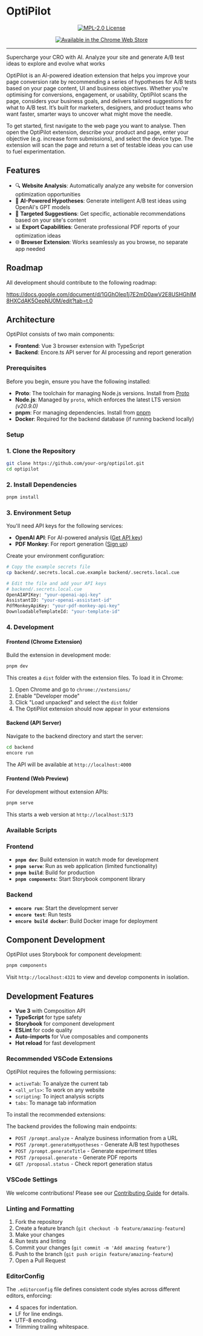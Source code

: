 # OptiPilot

<div align="center">
 
  <p><a href="https://opensource.org/licenses/MPL-2.0">
      <img alt="MPL-2.0 License" src="https://img.shields.io/badge/License-MPL%202.0-brightgreen.svg" />
  </a></p>
  
  <p><a href="https://chromewebstore.google.com/detail/optipilot/dmlphobmkbabbhpeflkgoljkojgioiai"><img src="https://developer.chrome.com/static/docs/webstore/branding/image/tbyBjqi7Zu733AAKA5n4.png" alt="Available in the Chrome Web Store" /></a></p>

</div>

---

Supercharge your CRO with AI. Analyze your site and generate A/B test ideas to explore and evolve what works

OptiPilot is an Al-powered ideation extension that helps you improve your page conversion rate by recommending a series of hypotheses for A/B tests based on your page content, UI and business objectives. Whether you’re optimising for conversions, engagement, or usability, OptiPilot scans the page, considers your business goals, and delivers tailored suggestions for what to A/B test. It’s built for marketers, designers, and product teams who want faster, smarter ways to uncover what might move the needle.

To get started, first navigate to the web page you want to analyse. Then open the OptiPilot extension, describe your product and page, enter your objective (e.g. increase form submissions), and select the device type. The extension will scan the page and return a set of testable ideas you can use to fuel experimentation.

## Features

- 🔍 **Website Analysis**: Automatically analyze any website for conversion optimization opportunities
- 🤖 **AI-Powered Hypotheses**: Generate intelligent A/B test ideas using OpenAI's GPT models
- 🎯 **Targeted Suggestions**: Get specific, actionable recommendations based on your site's content
- 📊 **Export Capabilities**: Generate professional PDF reports of your optimization ideas
- 🌐 **Browser Extension**: Works seamlessly as you browse, no separate app needed

## Roadmap

All development should contribute to the following roadmap:

https://docs.google.com/document/d/1GGhOlep1j7E2mD0awV2E8USHGhIM8HXCdAK5OepNU0M/edit?tab=t.0

## Architecture

OptiPilot consists of two main components:

- **Frontend**: Vue 3 browser extension with TypeScript
- **Backend**: Encore.ts API server for AI processing and report generation

### Prerequisites

Before you begin, ensure you have the following installed:

- **Proto**: The toolchain for managing Node.js versions. Install from [Proto](https://moonrepo.dev/docs/proto/install)
- **Node.js**: Managed by `proto`, which enforces the latest LTS version *(v20.9.0)*
- **pnpm**: For managing dependencies. Install from [pnpm](https://pnpm.io/installation)
- **Docker**: Required for the backend database (if running backend locally)

### Setup

### 1. Clone the Repository

```bash
git clone https://github.com/your-org/optipilot.git
cd optipilot
```

### 2. Install Dependencies

```bash
pnpm install
```

### 3. Environment Setup

You'll need API keys for the following services:

- **OpenAI API**: For AI-powered analysis ([Get API key](https://platform.openai.com/api-keys))
- **PDF Monkey**: For report generation ([Sign up](https://www.pdfmonkey.io/))

Create your environment configuration:

```bash
# Copy the example secrets file
cp backend/.secrets.local.cue.example backend/.secrets.local.cue

# Edit the file and add your API keys
# backend/.secrets.local.cue
OpenAIAPIKey: "your-openai-api-key"
AssistantID: "your-openai-assistant-id"
PdfMonkeyApiKey: "your-pdf-monkey-api-key"
DownloadableTemplateId: "your-template-id"
```

### 4. Development

#### Frontend (Chrome Extension)

Build the extension in development mode:

```bash
pnpm dev
```

This creates a `dist` folder with the extension files. To load it in Chrome:

1. Open Chrome and go to `chrome://extensions/`
2. Enable "Developer mode"
3. Click "Load unpacked" and select the `dist` folder
4. The OptiPilot extension should now appear in your extensions

#### Backend (API Server)

Navigate to the backend directory and start the server:

```bash
cd backend
encore run
```

The API will be available at `http://localhost:4000`

#### Frontend (Web Preview)

For development without extension APIs:

```bash
pnpm serve
```

This starts a web version at `http://localhost:5173`

### Available Scripts

### Frontend
- **`pnpm dev`**: Build extension in watch mode for development
- **`pnpm serve`**: Run as web application (limited functionality)
- **`pnpm build`**: Build for production
- **`pnpm components`**: Start Storybook component library

### Backend
- **`encore run`**: Start the development server
- **`encore test`**: Run tests
- **`encore build docker`**: Build Docker image for deployment

## Component Development

OptiPilot uses Storybook for component development:

```bash
pnpm components
```

Visit `http://localhost:4321` to view and develop components in isolation.

## Development Features

- **Vue 3** with Composition API
- **TypeScript** for type safety
- **Storybook** for component development
- **ESLint** for code quality
- **Auto-imports** for Vue composables and components
- **Hot reload** for fast development

### Recommended VSCode Extensions

OptiPilot requires the following permissions:
- `activeTab`: To analyze the current tab
- `<all_urls>`: To work on any website
- `scripting`: To inject analysis scripts
- `tabs`: To manage tab information

To install the recommended extensions:

The backend provides the following main endpoints:

- `POST /prompt.analyze` - Analyze business information from a URL
- `POST /prompt.generateHypotheses` - Generate A/B test hypotheses
- `POST /prompt.generateTitle` - Generate experiment titles
- `POST /proposal.generate` - Generate PDF reports
- `GET /proposal.status` - Check report generation status

### VSCode Settings

We welcome contributions! Please see our [Contributing Guide](CONTRIBUTING.md) for details.

### Linting and Formatting

1. Fork the repository
2. Create a feature branch (`git checkout -b feature/amazing-feature`)
3. Make your changes
4. Run tests and linting
5. Commit your changes (`git commit -m 'Add amazing feature'`)
6. Push to the branch (`git push origin feature/amazing-feature`)
7. Open a Pull Request

### EditorConfig

The `.editorconfig` file defines consistent code styles across different editors, enforcing:

- 4 spaces for indentation.
- LF for line endings.
- UTF-8 encoding.
- Trimming trailing whitespace.

